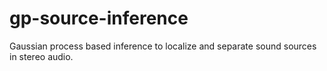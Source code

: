 # gp-source-inference

Gaussian process based inference to localize and separate sound sources in stereo audio.
